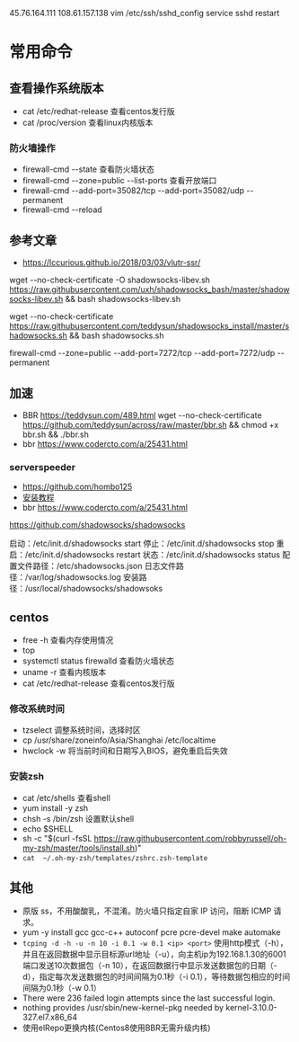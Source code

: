
45.76.164.111
108.61.157.138
vim /etc/ssh/sshd_config 
service sshd restart

# 常用命令
## 查看操作系统版本
+ cat /etc/redhat-release   查看centos发行版
+ cat /proc/version   查看linux内核版本

### 防火墙操作
+ firewall-cmd --state 查看防火墙状态
+ firewall-cmd --zone=public --list-ports  查看开放端口
+ firewall-cmd --add-port=35082/tcp --add-port=35082/udp --permanent
+ firewall-cmd --reload


## 参考文章
+ https://lccurious.github.io/2018/03/03/vlutr-ssr/

wget --no-check-certificate -O shadowsocks-libev.sh https://raw.githubusercontent.com/uxh/shadowsocks_bash/master/shadowsocks-libev.sh && bash shadowsocks-libev.sh



wget --no-check-certificate https://raw.githubusercontent.com/teddysun/shadowsocks_install/master/shadowsocks.sh && bash shadowsocks.sh

firewall-cmd --zone=public --add-port=7272/tcp --add-port=7272/udp --permanent
## 加速
+ BBR https://teddysun.com/489.html
wget --no-check-certificate https://github.com/teddysun/across/raw/master/bbr.sh && chmod +x bbr.sh && ./bbr.sh
+ bbr https://www.codercto.com/a/25431.html

### serverspeeder
+ https://github.com/hombo125 
+ [安装教程](https://www.baishitou.cn/1524.html)
+ bbr https://www.codercto.com/a/25431.html


https://github.com/shadowsocks/shadowsocks

启动：/etc/init.d/shadowsocks start
停止：/etc/init.d/shadowsocks stop
重启：/etc/init.d/shadowsocks restart
状态：/etc/init.d/shadowsocks status
配置文件路径：/etc/shadowsocks.json
日志文件路径：/var/log/shadowsocks.log
安装路径：/usr/local/shadowsocks/shadowsoks


## centos
+ free -h 查看内存使用情况
+ top 
+ systemctl status firewalld 查看防火墙状态
+ uname -r 查看内核版本
+ cat /etc/redhat-release 查看centos发行版

### 修改系统时间
+ tzselect 调整系统时间，选择时区
+ cp /usr/share/zoneinfo/Asia/Shanghai   /etc/localtime
+ hwclock -w  将当前时间和日期写入BIOS，避免重启后失效

### 安装zsh
+ cat /etc/shells   查看shell
+ yum install -y zsh
+ chsh -s /bin/zsh  设置默认shell
+ echo $SHELL
+ sh -c "$(curl -fsSL https://raw.githubusercontent.com/robbyrussell/oh-my-zsh/master/tools/install.sh)"
+ `cat  ~/.oh-my-zsh/templates/zshrc.zsh-template`



## 其他
+ 原版 ss，不用酸酸乳，不混淆。防火墙只指定自家 IP 访问，阻断 ICMP 请求。
+ yum -y install gcc gcc-c++ autoconf pcre pcre-devel make automake
+  `tcping -d -h -u -n 10 -i 0.1 -w 0.1 <ip> <port>`
	使用http模式（-h），并且在返回数据中显示目标源url地址（-u），向主机ip为192.168.1.30的6001端口发送10次数据包（-n 10），在返回数据行中显示发送数据包的日期（-d），指定每次发送数据包的时间间隔为0.1秒（-i 0.1），等待数据包相应的时间间隔为0.1秒（-w 0.1）
+ There were 236 failed login attempts since the last successful login.
+ nothing provides /usr/sbin/new-kernel-pkg needed by kernel-3.10.0-327.el7.x86_64
+ 使用elRepo更换内核(Centos8使用BBR无需升级内核)
